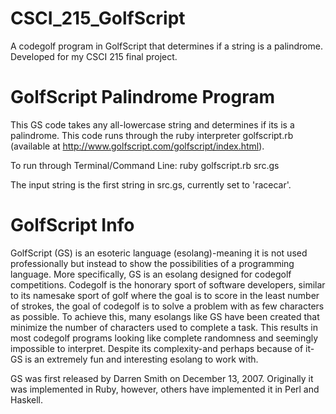 # CSCI_215_GolfScript
A codegolf program in GolfScript that determines if a string is a palindrome. Developed for my CSCI 215 final project.

# GolfScript Palindrome Program

This GS code takes any all-lowercase string and determines if its is a palindrome. This code runs through the ruby interpreter golfscript.rb (available at http://www.golfscript.com/golfscript/index.html).

To run through Terminal/Command Line: ruby golfscript.rb src.gs

The input string is the first string in src.gs, currently set to 'racecar'.

# GolfScript Info

GolfScript (GS) is an esoteric language (esolang)-meaning it is not used professionally but instead to show the possibilities of a programming language. More specifically, GS is an esolang designed for codegolf competitions. Codegolf is the honorary sport of software developers, similar to its namesake sport of golf where the goal is to score in the least number of strokes, the goal of codegolf is to solve a problem with as few characters as possible. To achieve this, many esolangs like GS have been created that minimize the number of characters used to complete a task. This results in most codegolf programs looking like complete randomness and seemingly impossible to interpret. Despite its complexity-and perhaps because of it-GS is an extremely fun and interesting esolang to work with.

GS was first released by Darren Smith on December 13, 2007. Originally it was implemented in Ruby, however, others have implemented it in Perl and Haskell.